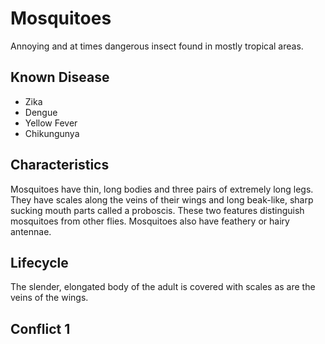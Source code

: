 # Mosquitoes

Annoying and at times dangerous insect found in mostly tropical areas. 

## Known Disease

- Zika
- Dengue
- Yellow Fever
- Chikungunya

## Characteristics

Mosquitoes have thin, long bodies and three pairs of extremely long legs. They have scales along the veins of their wings and long beak-like, sharp sucking mouth parts called a proboscis. These two features distinguish mosquitoes from other flies. Mosquitoes also have feathery or hairy antennae.

## Lifecycle

The slender, elongated body of the adult is covered with scales as are the veins of the wings.

## Conflict 1 
